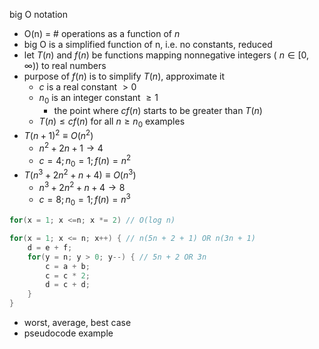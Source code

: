 big O notation
- O(n) = \# operations as a function of $n$
- big O is a simplified function of n, i.e. no constants, reduced
- let $T(n)$ and $f(n)$ be functions mapping nonnegative integers ( $n \in [0, \infty)$) to real numbers
- purpose of $f(n)$ is to simplify $T(n)$, approximate it
	- $c$ is a real constant $> 0$
	- $n_0$ is an integer constant $\ge 1$
		- the point where $cf(n)$ starts to be greater than $T(n)$
	- $T(n) \le cf(n)$ for all $n \ge n_0$
examples
- $T(n+1)^2 \equiv O(n^2)$
	- $n^2+2n+1 \rightarrow 4$
	- $c=4; n_0=1; f(n)=n^2$
- $T(n^3+2n^2+n+4) \equiv O(n^3)$
	- $n^3+2n^2+n+4 \rightarrow 8$
	- $c=8; n_0=1; f(n)=n^3$
```java
for(x = 1; x <=n; x *= 2) // O(log n)

for(x = 1; x <= n; x++) { // n(5n + 2 + 1) OR n(3n + 1)
	d = e + f;
	for(y = n; y > 0; y--) { // 5n + 2 OR 3n
		c = a + b;
		c = c * 2;
		d = c + d;
	}
}
```
- worst, average, best case
- pseudocode example